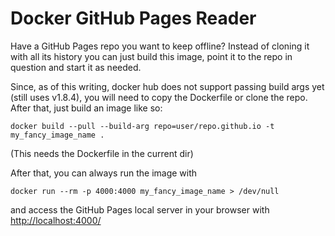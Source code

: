 # Docker GitHub Pages Reader

Have a GitHub Pages repo you want to keep offline?
Instead of cloning it with all its history you can just
build this image, point it to the repo in question
and start it as needed.

Since, as of this writing, docker hub does not support passing build
args yet (still uses v1.8.4), you will need to copy the Dockerfile
or clone the repo. After that, just build an image like so:

```shell
docker build --pull --build-arg repo=user/repo.github.io -t my_fancy_image_name .
```

(This needs the Dockerfile in the current dir)

After that, you can always run the image with

```shell
docker run --rm -p 4000:4000 my_fancy_image_name > /dev/null
```

and access the GitHub Pages local server in your browser with
[http://localhost:4000/](http://localhost:4000/)
